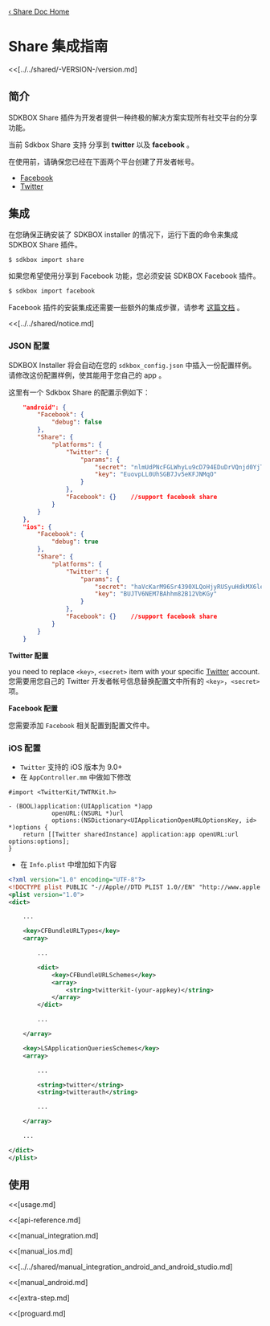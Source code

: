 [&#8249; Share Doc Home](./)

<h1>Share 集成指南</h1>
<<[../../shared/-VERSION-/version.md]

## 简介
SDKBOX Share 插件为开发者提供一种终极的解决方案实现所有社交平台的分享功能。

当前 Sdkbox Share 支持 分享到 **twitter** 以及 **facebook** 。

在使用前，请确保您已经在下面两个平台创建了开发者帐号。

* [Facebook](http://developers.facebook.com/)
* [Twitter](http://apps.twitter.com/)

## 集成
在您确保正确安装了 SDKBOX installer 的情况下，运行下面的命令来集成 SDKBOX Share 插件。
```bash
$ sdkbox import share
```

如果您希望使用分享到 Facebook 功能，您必须安装 SDKBOX Facebook 插件。
```bash
$ sdkbox import facebook
```

Facebook 插件的安装集成还需要一些额外的集成步骤，请参考 [这篇文档](http://docs.sdkbox.com/en/plugins/facebook/v3-cpp/#extra-steps) 。

<<[../../shared/notice.md]

<!--## Configuration
<<[../../shared/sdkbox_cloud.md]
<<[../../shared/remote_application_config.md]-->

### JSON 配置
SDKBOX Installer 将会自动在您的 `sdkbox_config.json` 中插入一份配置样例。请修改这份配置样例，使其能用于您自己的 app 。

这里有一个 Sdkbox Share 的配置示例如下：
```json
    "android": {
        "Facebook": {
            "debug": false
        },
        "Share": {
            "platforms": {
                "Twitter": {
                    "params": {
                        "secret": "nlmUdPNcFGLWhyLu9cD794EDuDrVQnjd0YjTpB6sX8oHIQRrne",
                        "key": "EuovpLL0UhSGB7Jv5eKFJNMqO"
                    }
                },
                "Facebook": {}    //support facebook share
            }
        }
    },
    "ios": {
        "Facebook": {
            "debug": true
        },
        "Share": {
            "platforms": {
                "Twitter": {
                    "params": {
                        "secret": "haVcKarM96Sr4390XLQoHjyRUSyuHdkMX6letcc38h8TOWyiR9",
                        "key": "BUJTV6NEM7BAhhm82B12VbKGy"
                    }
                },
                "Facebook": {}    //support facebook share
            }
        }
    }
```

**Twitter 配置**

you need to replace `<key>`, `<secret>` item with your specific [Twitter](http://apps.twitter.com/) account.
您需要用您自己的 Twitter 开发者帐号信息替换配置文中所有的 `<key>`，`<secret>` 项。

**Facebook 配置**

您需要添加 `Facebook` 相关配置到配置文件中。

### iOS 配置
* `Twitter` 支持的 iOS 版本为 9.0+
* 在 `AppController.mm` 中做如下修改

```object-c
#import <TwitterKit/TWTRKit.h>

- (BOOL)application:(UIApplication *)app
            openURL:(NSURL *)url
            options:(NSDictionary<UIApplicationOpenURLOptionsKey, id> *)options {
    return [[Twitter sharedInstance] application:app openURL:url options:options];
}
```

* 在 `Info.plist` 中增加如下内容
```xml
<?xml version="1.0" encoding="UTF-8"?>
<!DOCTYPE plist PUBLIC "-//Apple//DTD PLIST 1.0//EN" "http://www.apple.com/DTDs/PropertyList-1.0.dtd">
<plist version="1.0">
<dict>

    ...

    <key>CFBundleURLTypes</key>
    <array>

        ...

        <dict>
            <key>CFBundleURLSchemes</key>
            <array>
                <string>twitterkit-(your-appkey)</string>
            </array>
        </dict>

        ...

    </array>

    <key>LSApplicationQueriesSchemes</key>
    <array>

        ...

        <string>twitter</string>
        <string>twitterauth</string>

        ...

    </array>

    ...

</dict>
</plist>

```

<!--<<[sdkbox-config-encrypt.md]-->

## 使用
<<[usage.md]

<<[api-reference.md]

<<[manual_integration.md]

<<[manual_ios.md]

<<[../../shared/manual_integration_android_and_android_studio.md]

<<[manual_android.md]

<<[extra-step.md]

<<[proguard.md]
